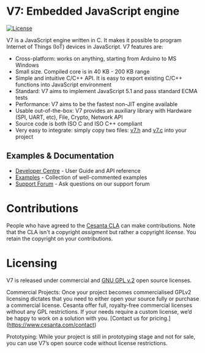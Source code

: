 V7: Embedded JavaScript engine
==============================

[![License](https://img.shields.io/badge/license-GPL_2-green.svg)](https://github.com/cesanta/v7/blob/master/LICENSE)

V7 is a JavaScript engine written in C.
It makes it possible to program Internet of Things (IoT) devices
in JavaScript. V7 features are:

- Cross-platform: works on anything, starting from Arduino to MS Windows
- Small size. Compiled core is in 40 KB - 200 KB range
- Simple and intuitive C/C++ API. It is easy to export existing C/C++
  functions into JavaScript environment
- Standard: V7 aims to implement JavaScript 5.1 and pass standard ECMA tests
- Performance: V7 aims to be the fastest non-JIT engine available
- Usable out-of-the-box: V7 provides an auxiliary library with
  Hardware (SPI, UART, etc), File, Crypto, Network API
- Source code is both ISO C and ISO C++ compliant
- Very easy to integrate: simply copy two files: [v7.h](v7.h)
   and [v7.c](v7.c) into your project

## Examples & Documentation

- [Developer Centre](https://docs.cesanta.com/v7/dev) - User Guide and API reference
- [Examples](https://github.com/cesanta/v7/tree/master/examples) - Collection of well-commented examples
- [Support Forum](http://forum.cesanta.com/index.php?p=/categories/v7) - Ask questions on our support forum

# Contributions

People who have agreed to the
[Cesanta CLA](https://docs.cesanta.com/contributors_la.shtml)
can make contributions. Note that the CLA isn't a copyright
_assigment_ but rather a copyright _license_.
You retain the copyright on your contributions.

# Licensing

V7 is released under commercial and [GNU GPL v.2](http://www.gnu.org/licenses/old-licenses/gpl-2.0.html) open source licenses.

Commercial Projects:
Once your project becomes commercialised GPLv2 licensing dictates that you need to either open your source fully or purchase a commercial license. Cesanta offer full, royalty-free commercial licenses without any GPL restrictions. If your needs require a custom license, we’d be happy to work on a solution with you. [Contact us for pricing.] (https://www.cesanta.com/contact)

Prototyping:
While your project is still in prototyping stage and not for sale, you can use V7’s open source code without license restrictions.

